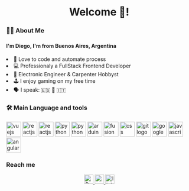 <!--
**dmmarmol/dmmarmol** is a ✨ _special_ ✨ repository because its `README.md` (this file) appears on your GitHub profile.

Here are some ideas to get you started:

- 🔭 I’m currently working on ...
- 🌱 I’m currently learning ...
- 👯 I’m looking to collaborate on ...
- 🤔 I’m looking for help with ...
- 💬 Ask me about ...
- 📫 How to reach me: ...
- 😄 Pronouns: ...
- ⚡ Fun fact: ...
-->
###

<h1 align="center">Welcome 👋!</h1>

###

<h3 align="left">👩‍💻  About Me</h3>

###

<h4 align="left">I'm Diego, I'm from Buenos Aires, Argentina</h4>
<li>🔬 Love to code and automate process</li>
<li>💻 Professionaly a FullStack Frontend Developer</li>
<li>🧪 Electronic Engineer & Carpenter Hobbyst</li>
<li>🕹️ I enjoy gaming on my free time</li>
<li>🗣️ I speak: 🇪🇸 🏴󠁧󠁢󠁥󠁮󠁧󠁿 🇮🇹</li>

###

###

<h3 align="left">🛠 Main Language and tools</h3>

###

<div align="left">
  <img src="https://cdn.jsdelivr.net/gh/devicons/devicon@latest/icons/vuejs/vuejs-original.svg" height="40" alt="vuejs" />
  
  <img src="https://cdn.jsdelivr.net/gh/devicons/devicon@latest/icons/react/react-original.svg" height="40" alt="reactjs" />
  
  <img src="https://cdn.jsdelivr.net/gh/devicons/devicon@latest/icons/typescript/typescript-original.svg" height="40" alt="reactjs" />
  
  <img src="https://cdn.jsdelivr.net/gh/devicons/devicon/icons/python/python-original.svg" height="40" alt="python logo" />

  <img src="https://cdn.jsdelivr.net/gh/devicons/devicon@latest/icons/nodejs/nodejs-original.svg" height="40" alt="python logo"  />          
  
  <img src="https://cdn.jsdelivr.net/gh/devicons/devicon/icons/arduino/arduino-original.svg" height="40" alt="arduino logo"  />
  
  <img src="https://cdn.jsdelivr.net/gh/devicons/devicon@latest/icons/fusion/fusion-original.svg" height="40" alt="fusion 360" />

  <img src="https://cdn.jsdelivr.net/gh/devicons/devicon/icons/css3/css3-original.svg" height="40" alt="css logo"  />
  
  <img src="https://cdn.jsdelivr.net/gh/devicons/devicon/icons/git/git-original.svg" height="40" alt="git logo"  />
    
  <img src="https://cdn.jsdelivr.net/gh/devicons/devicon/icons/googlecloud/googlecloud-original.svg" height="40" alt="googlecloud logo"  />
  
  <img src="https://cdn.jsdelivr.net/gh/devicons/devicon/icons/javascript/javascript-original.svg" height="40" alt="javascript logo"  />
          
  <img src="https://cdn.jsdelivr.net/gh/devicons/devicon/icons/angularjs/angularjs-original.svg" height="40" alt="angularjs logo"  />
</div>

<h3 align="left">Reach me</h3>

<div align="center">
  <a href="https://diegomarmol.com" target="_blank">
    <img src="https://img.shields.io/badge/diegomarmol.com-blue?style=for-the-badge&logo=https%3A%2F%2Fdiegomarmol.com%2Ffavicon.ico&label=website" height="25" alt="Personal Website" />
  </a>
  <a href="https://mail.google.com/mail/u/0/?fs=1&tf=cm&source=mailto&to=diegomartinmarmol@gmail.com" target="_blank">
    <img src="https://img.shields.io/static/v1?message=Gmail&logo=gmail&label=&color=D14836&logoColor=white&labelColor=&style=for-the-badge" height="25" alt="gmail logo"  />
  </a>
  <a href="https://www.linkedin.com/in/dmmarmol/" target="_blank">
    <img src="https://img.shields.io/static/v1?message=LinkedIn&logo=linkedin&label=&color=0077B5&logoColor=white&labelColor=&style=for-the-badge" height="25" alt="linkedin logo"  />
  </a>
</div>
